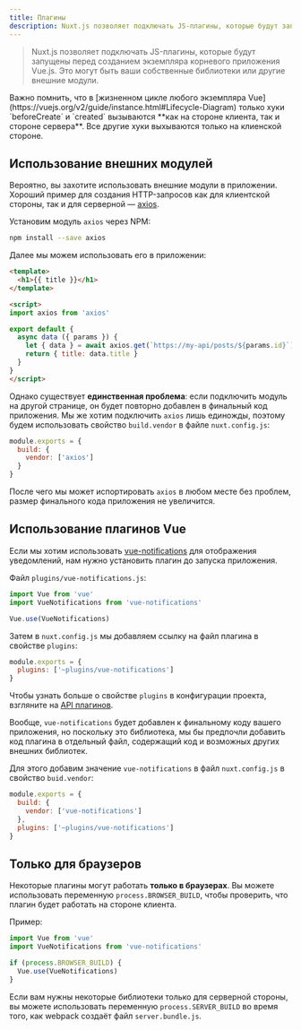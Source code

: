 ```yaml
---
title: Плагины
description: Nuxt.js позволяет подключать JS-плагины, которые будут запущены перед созданием экземпляра корневого приложения Vue.js. Это могут быть ваши собственные библиотеки или другие внешние модули.
---
```


> Nuxt.js позволяет подключать JS-плагины, которые будут запущены перед созданием экземпляра корневого приложения Vue.js. Это могут быть ваши собственные библиотеки или другие внешние модули.

<div class="Alert">Важно помнить, что в [жизненном цикле любого экземпляра Vue](https://vuejs.org/v2/guide/instance.html#Lifecycle-Diagram) только хуки `beforeCreate` и `created` вызываются **как на стороне клиента, так и стороне сервера**. Все другие хуки выхываются только на клиенской стороне.</div>

## Использование внешних модулей

Вероятно, вы захотите использовать внешние модули в приложении. Хороший пример для создания HTTP-запросов как для клиентской стороны, так и для серверной — [axios](https://github.com/mzabriskie/axios).

Установим модуль `axios` через NPM:

```bash
npm install --save axios
```

Далее мы можем использовать его в приложении:

```html
<template>
  <h1>{{ title }}</h1>
</template>

<script>
import axios from 'axios'

export default {
  async data ({ params }) {
    let { data } = await axios.get(`https://my-api/posts/${params.id}`)
    return { title: data.title }
  }
}
</script>
```

Однако существует **единственная проблема**: если подключить модуль на другой странице, он будет повторно добавлен в финальный код приложения. Мы же хотим подключить `axios` лишь единожды, поэтому будем использовать свойство `build.vendor` в файле `nuxt.config.js`:

```js
module.exports = {
  build: {
    vendor: ['axios']
  }
}
```

После чего мы может испортировать `axios` в любом месте без проблем, размер финального кода приложения не увеличится.

## Использование плагинов Vue

Если мы хотим использовать [vue-notifications](https://github.com/se-panfilov/vue-notifications) для отображения уведомлений, нам нужно установить плагин до запуска приложения.

Файл `plugins/vue-notifications.js`:
```js
import Vue from 'vue'
import VueNotifications from 'vue-notifications'

Vue.use(VueNotifications)
```

Затем в `nuxt.config.js` мы добавляем ссылку на файл плагина в свойстве `plugins`:
```js
module.exports = {
  plugins: ['~plugins/vue-notifications']
}
```

Чтобы узнать больше о свойстве `plugins` в конфигурации проекта, взгляните на [API плагинов](/api/configuration-plugins).

Вообще, `vue-notifications` будет добавлен к финальному коду вашего приложения, но поскольку это библиотека, мы бы предпочли добавить код плагина в отдельный файл, содержащий код и возможных других внешних библиотек.

Для этого добавим значение `vue-notifications` в файл `nuxt.config.js` в свойство `buid.vendor`:
```js
module.exports = {
  build: {
    vendor: ['vue-notifications']
  },
  plugins: ['~plugins/vue-notifications']
}
```

## Только для браузеров

Некоторые плагины могут работать **только в браузерах**. Вы можете использовать переменную `process.BROWSER_BUILD`, чтобы проверить, что плагин будет работать на стороне клиента.

Пример:
```js
import Vue from 'vue'
import VueNotifications from 'vue-notifications'

if (process.BROWSER_BUILD) {
  Vue.use(VueNotifications)
}
```

Если вам нужны некоторые библиотеки только для серверной стороны, вы можете использовать переменную `process.SERVER_BUILD` во время того, как webpack создаёт файл `server.bundle.js`.
